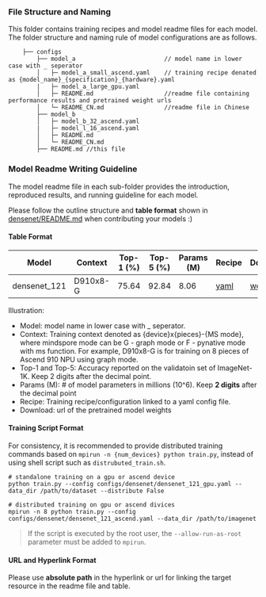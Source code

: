 ### File Structure and Naming
This folder contains training recipes and model readme files for each model. The folder structure and naming rule of model configurations are as follows.


```
    ├── configs
        ├── model_a                         // model name in lower case with _ seperator
        │   ├─ model_a_small_ascend.yaml    // training recipe denated as {model_name}_{specification}_{hardware}.yaml
        |   ├─ model_a_large_gpu.yaml
        │   ├─ README.md                    //readme file containing performance results and pretrained weight urls
        │   └─ README_CN.md                 //readme file in Chinese
        ├── model_b 
        │   ├─ model_b_32_ascend.yaml 
        |   ├─ model_l_16_ascend.yaml
        │   ├─ README.md   
        │   └─ README_CN.md 
        ├── README.md //this file
```

### Model Readme Writing Guideline
The model readme file in each sub-folder provides the introduction, reproduced results, and running guideline for each model. 

Please follow the outline structure and **table format** shown in [densenet/README.md](https://github.com/mindspore-lab/mindcv/blob/main/configs/densenet/README.md) when contributing your models :) 

#### Table Format

<div align="center">

| Model           | Context   |  Top-1 (%) | Top-5 (%)  |  Params (M) | Recipe  | Download |
|-----------------|-----------|------------|------------|-------------|---------|----------|
| densenet_121 | D910x8-G | 75.64  | 92.84    | 8.06    | [yaml](https://github.com/mindspore-lab/mindcv/blob/main/configs/densenet/densenet_121_ascend.yaml) | [weights](https://download.mindspore.cn/toolkits/mindcv/densenet/densenet121-120_5004_Ascend.ckpt)  |

</div>

Illustration:
- Model: model name in lower case with _ seperator.
- Context: Training context denoted as {device}x{pieces}-{MS mode}, where mindspore mode can be G - graph mode or F - pynative mode with ms function. For example, D910x8-G is for training on 8 pieces of Ascend 910 NPU using graph mode. 
- Top-1 and Top-5: Accuracy reported on the validatoin set of ImageNet-1K. Keep 2 digits after the decimal point.
- Params (M): # of model parameters in millions (10^6). Keep **2 digits** after the decimal point
- Recipe: Training recipe/configuration linked to a yaml config file. 
- Download: url of the pretrained model weights

#### Training Script Format

For consistency, it is recommended to provide distributed training commands based on `mpirun -n {num_devices} python train.py`, instead of using shell script such as `distrubuted_train.sh`. 

  ```shell
  # standalone training on a gpu or ascend device
  python train.py --config configs/densenet/densenet_121_gpu.yaml --data_dir /path/to/dataset --distribute False
  
  # distributed training on gpu or ascend divices
  mpirun -n 8 python train.py --config configs/densenet/densenet_121_ascend.yaml --data_dir /path/to/imagenet
  
  ```
  > If the script is executed by the root user, the `--allow-run-as-root` parameter must be added to `mpirun`.
 
#### URL and Hyperlink Format
Please use **absolute path** in the hyperlink or url for linking the target resource in the readme file and table.


